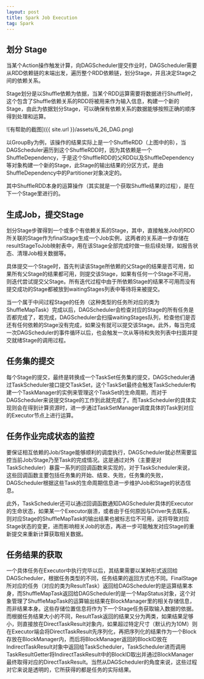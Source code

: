 ```yaml
---
layout: post
title: Spark Job Execution
tag: Spark
---
```

## 划分 Stage
当某个Action操作触发计算，向DAGScheduler提交作业时，DAGScheduler需要从RDD依赖链的末端出发，遍历整个RDD依赖链，划分Stage，并且决定Stage之间的依赖关系。

Stage划分是以Shuffle依赖为依据，当某个RDD运算需要将数据进行Shuffle时，这个包含了Shuffle依赖关系的RDD将被用来作为输入信息，构建一个新的Stage，由此为依据划分Stage，可以确保有依赖关系的数据能够按照正确的顺序得到处理和运算。

![有帮助的截图]({{ site.url }}/assets/6_26_DAG.png)

以GroupBy为例，该操作的结果实际上是一个ShuffleRDD（上图中的B），当DAGScheduler遍历到这个ShuffleRDD时，因为其依赖是一个ShuffleDependency，于是这个ShuffleRDD的父RDD以及ShuffleDependency等对象构建一个新的Stage，此Stage的输出结果的分区方式，是由ShuffleDependency中的Partitioner对象决定的。

其中ShuffleRDD本身的运算操作（其实就是一个获取Shuffle结果的过程），是在下一个Stage里进行的。　

## 生成Job，提交Stage
划分Stage步骤得到一个或多个有依赖关系的Stage，其中，直接触发Job的RDD所关联的Stage作为finalStage生成一个Job实例，这两者的关系进一步存储在resultStageToJob映射表中，用在该Stage全部完成时做一些后续处理，如报告状态、清理Job相关数据等。

具体提交一个Stage时，首先判读该Stage所依赖的父Stage的结果是否可用，如果所有父Stage的结果都可用，则提交该Stage，如果有任何一个Stage不可用，则迭代尝试提交父Stage。所有迭代过程中由于所依赖Stage的结果不可用而没有提交成功的Stage都被放到waitingStages列表中等待将来被提交。

当一个属于中间过程Stage的任务（这种类型的任务所对应的类为ShuffleMapTask）完成以后，DAGScheduler会检查对应的Stage的所有任务是否都完成了，若完成，DAGScheduler会扫描waitingStages队列，检查他们是否还有任何依赖的Stage没有完成，如果没有就可以提交该Stage。此外，每当完成一次DAGScheduler的事件循环以后，也会触发一次从等待和失败列表中扫面并提交就绪Stage的调用过程。

## 任务集的提交
每个Stage的提交，最终是转换成一个TaskSet任务集的提交，DAGScheduler通过TaskScheduler接口提交TaskSet，这个TaskSet最终会触发TaskScheduler构建一个TaskManager的实例来管理这个TaskSet的生命周期，而对于DAGScheduler来说提交Stage的工作到此就完成了。而TaskScheduler的具体实现则会在得到计算资源时，进一步通过TaskSetManager调度具体的Task到对应的Executor节点上进行运算。

## 任务作业完成状态的监控
要保证相互依赖的Job/Stage能够顺利的调度执行，DAGScheduler就必然需要监控当前Job/Stage乃至Task的完成情况。这是通过对外（主要是对TaskScheduler）暴露一系列的回调函数来实现的，对于TaskScheduler来说，这些回调函数主要包括任务集的开始、结束、失败，任务集的失败，DAGScheduler根据这些Task的生命周期信息进一步维护Job和Stage的状态信息。

此外，TaskScheduler还可以通过回调函数通知DAGScheduler具体的Executor的生命状态，如果某一个Executor崩溃，或者由于任何原因与Driver失去联系，则对应Stage的ShuffleMapTask的输出结果也被标志位不可用，这将导致对应Stage状态的变更，进而影响相关Job的状态，再进一步可能触发对应Stage的重新提交来重新计算获取相关数据。

## 任务结果的获取
一个具体任务在Executor中执行完毕以后，其结果需要以某种形式返回给DAGScheduler，根据任务类型的不同，任务结果的返回方式也不同。FinalStage所对应的任务（对应的类为ResultTask）返回给DAGScheduler的是运算结果本身，而ShuffleMapTask返回给DAGScheduler的是一个MapStatus对象，这个对象管理了ShuffleMapTask的运算输出结果在BlockManager里的相关存储信息，而非结果本身。这些存储位置信息将作为下一个Stage任务获取输入数据的依据。而根据任务结果大小的不同，ResultTask返回的结果又分为两类，如果结果足够小，则直接放在DirectTaskResult对象内，如果超过特定尺寸（默认约为10M）则在Executor端会将DirectTaskResult先序列化，再把序列化的结果作为一个Block存放在BlockManager内，而后将BlockManager返回的BlockID放在IndirectTaskResult对象中返回给TaskScheduler，TaskScheduler进而调用TaskResultGetter将IndirectTaskResult中的BlockID取出并通过BlockManager最终取得对应的DirectTaskResult。当然从DAGScheduler的角度来说，这些过程对它来说是透明的，它所获得的都是任务的实际结果。